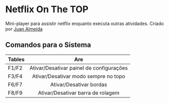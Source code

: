 # Netflix On The TOP
Mini-player para assistir netflix enquanto executa outras atividades.
Criado por  [Juan Almeida](https://juanalmeida.ga "Juan Almeida website's")

## Comandos para o Sistema

| Tables        | Are           | 
| ------------- |:-------------:| 
| F1/F2         | Ativar/Desativar painel de configurações | 
| F3/F4          | Ativar/Desativar modo sempre no topo     |
| F6/F7 | Ativar/Desativar bordas    |   
| F8/F9 | Ativar/Desativar barra de rolagem |
